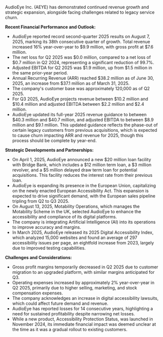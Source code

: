 AudioEye Inc. (AEYE) has demonstrated continued revenue growth and strategic expansion, alongside facing challenges related to legacy service churn.

**Recent Financial Performance and Outlook:**

*   AudioEye reported record second-quarter 2025 results on August 7, 2025, marking its 38th consecutive quarter of growth. Total revenue increased 16% year-over-year to $9.9 million, with gross profit at $7.6 million.
*   The net loss for Q2 2025 was $0.0 million, compared to a net loss of $0.7 million in Q2 2024, representing a significant reduction of 99.7%.
*   Adjusted EBITDA for Q2 2025 was $1.9 million, up from $1.5 million in the same prior-year period.
*   Annual Recurring Revenue (ARR) reached $38.2 million as of June 30, 2025, an increase from $37.1 million as of March 31, 2025.
*   The company's customer base was approximately 120,000 as of Q2 2025.
*   For Q3 2025, AudioEye projects revenue between $10.2 million and $10.4 million and adjusted EBITDA between $2.2 million and $2.4 million.
*   AudioEye updated its full-year 2025 revenue guidance to between $40.3 million and $40.7 million, and adjusted EBITDA to between $8.9 million and $9.1 million. This updated guidance reflects the phase-out of certain legacy customers from previous acquisitions, which is expected to cause churn impacting ARR and revenue for 2025, though this process should be complete by year-end.

**Strategic Developments and Partnerships:**

*   On April 1, 2025, AudioEye announced a new $20 million loan facility with Bridge Bank, which includes a $12 million term loan, a $3 million revolver, and a $5 million delayed draw term loan for potential acquisitions. This facility reduces the interest rate from their previous loan.
*   AudioEye is expanding its presence in the European Union, capitalizing on the newly enacted European Accessibility Act. This expansion is expected to drive significant demand, with the European sales pipeline tripling from Q2 to Q3 2025.
*   On August 13, 2025, Motability Operations, which manages the Motability Scheme in the UK, selected AudioEye to enhance the accessibility and compliance of its digital platforms.
*   The company is integrating Artificial Intelligence (AI) into its operations to improve accuracy and margins.
*   In March 2025, AudioEye released its 2025 Digital Accessibility Index, which analyzed 15,000 websites and found an average of 297 accessibility issues per page, an eightfold increase from 2023, largely due to improved testing capabilities.

**Challenges and Considerations:**

*   Gross profit margins temporarily decreased in Q2 2025 due to customer migration to an upgraded platform, with similar margins anticipated for Q3.
*   Operating expenses increased by approximately 2% year-over-year in Q2 2025, primarily due to higher selling, marketing, and stock compensation expenses.
*   The company acknowledges an increase in digital accessibility lawsuits, which could affect future demand and revenue.
*   AudioEye has reported losses for 14 consecutive years, highlighting a need for sustained profitability despite narrowing net losses.
*   While a new product, Accessibility Protection Status, was launched in November 2024, its immediate financial impact was deemed unclear at the time as it was a gradual rollout to existing customers.